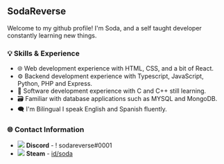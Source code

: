 ## SodaReverse
Welcome to my github profile! I'm Soda, and a self taught developer constantly learning new things.

### 💡 Skills & Experience
* 🌐 Web development experience with HTML, CSS, and a bit of React.
* ⚙️ Backend development experience with Typescript, JavaScript, Python, PHP and Express.
* 🔩 Software development experience with C and C++ still learning.
* 🗃️ Familiar with database applications such as MYSQL and MongoDB.
* 🗨 I'm Bilingual I speak English and Spanish fluently.

### 🌐 Contact Information
* ![](smalldiscord.png) **Discord** - ! sodareverse#0001
* ![](smallsteam.png) **Steam** - [id/soda](https://steamcommunity.com/id/soda)
